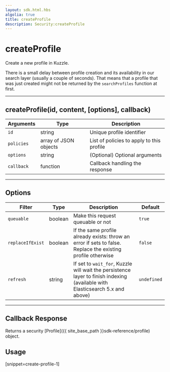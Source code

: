 ```yaml
---
layout: sdk.html.hbs
algolia: true
title: createProfile
description: Security:createProfile
---
```

  

# createProfile
Create a new profile in Kuzzle.

<aside class="notice">
There is a small delay between profile creation and its availability in our search layer (usually a couple of seconds).
That means that a profile that was just created might not be returned by the <code>searchProfiles</code> function at first.
</aside>

---

## createProfile(id, content, [options], callback)

| Arguments | Type | Description |
|---------------|---------|----------------------------------------|
| ``id`` | string | Unique profile identifier |
| ``policies`` | array of JSON objects | List of policies to apply to this profile |
| ``options`` | string | (Optional) Optional arguments |
| ``callback`` | function | Callback handling the response |

---

## Options

| Filter | Type | Description | Default |
|---------------|---------|----------------------------------------|---------|
| ``queuable`` | boolean | Make this request queuable or not  | ``true`` |
| ``replaceIfExist`` | boolean | If the same profile already exists: throw an error if sets to false. Replace the existing profile otherwise | ``false`` |
| ``refresh`` | string | If set to ``wait_for``, Kuzzle will wait the persistence layer to finish indexing (available with Elasticsearch 5.x and above) | ``undefined`` |

---

## Callback Response

Returns a security [Profile]({{ site_base_path }}sdk-reference/profile) object.

## Usage

[snippet=create-profile-1]

